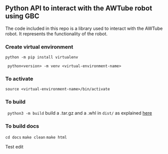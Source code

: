 ## Python API to interact with the AWTube robot using GBC

The code included in this repo is a library used to interact with the AWTube robot. It represents the functionality of the robot.

### Create virtual environment
``` python -m pip install virtualenv ```

```  python<version> -m venv <virtual-environment-name> ```
### To activate
``` source <virtual-environment-name>/bin/activate ```

### To build
``` python3 -m build``` build a .tar.gz and a .whl in `dist/` as explained [here](https://packaging.python.org/en/latest/guides/distributing-packages-using-setuptools/#packaging-your-project)

### To build docs
``` cd docs ```
``` make clean ```
``` make html ```

Test edit
